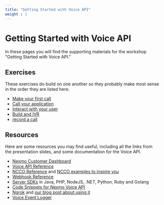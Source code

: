 ```yaml
---
title: "Getting Started with Voice API"
weight : 1
---
```


# Getting Started with Voice API

In these pages you will find the supporting materials for the workshop "Getting Started with Voice API."

## Exercises

These exercises do build on one another so they probably make most sense in the order they are listed here.

* [Make your first call](/first-call)
* [Call your application](/answer-call)
* [Interact with your user](/user-input)
* [Build and IVR](/build-ivr)
* [record a call](/record-a-call)

## Resources

Here are some resources you may find useful, including all the links from the presentation slides, and some documentation for the Voice API.

* [Nexmo Customer Dashboard](https://dashboard.nexmo.com)
* [Voice API Reference](https://developer.nexmo.com/api/voice)
* [NCCO Reference](https://developer.nexmo.com/voice/voice-api/ncco-reference) and [NCCO examples to inspire you](https://nexmo-community.github.io/ncco-examples/)
* [Webhook Reference](https://developer.nexmo.com/voice/voice-api/webhook-reference)
* [Server SDKs](https://developer.nexmo.com/tools) in Java, PHP, NodeJS, .NET, Python, Ruby and Golang
* [Code Snippets for Nexmo Voice API](https://developer.nexmo.com/voice/voice-api/overview#code-snippets)
* [Ngrok](https://ngrok.com) and [our blog post about using it](https://www.nexmo.com/blog/2017/07/04/local-development-nexmo-ngrok-tunnel-dr
)
* [Voice Event Logger](https://github.com/Nexmo/voice-event-logger)
